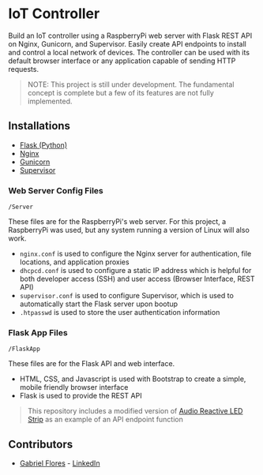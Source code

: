 # IoT Controller
Build an IoT controller using a RaspberryPi web server with Flask REST API on Nginx, Gunicorn, and Supervisor. Easily create API endpoints to install and control a local network of devices. The controller can be used with its default browser interface or any application capable of sending HTTP requests.

> NOTE: This project is still under development. The fundamental concept is complete but a few of its features are not fully implemented.

## Installations
* [Flask (Python)](http://flask.pocoo.org/docs/1.0/)
* [Nginx](https://www.nginx.com/)
* [Gunicorn](https://gunicorn.org/)
* [Supervisor](http://supervisord.org/)

### Web Server Config Files
    /Server

These files are for the RaspberryPi's web server. For this project, a RaspberryPi was used, but any system running a version of Linux will also work.

* `nginx.conf` is used to configure the Nginx server for authentication, file locations, and application proxies
* `dhcpcd.conf` is used to configure a static IP address which is helpful for both developer access (SSH) and user access (Browser Interface, REST API)
* `supervisor.conf` is used to configure Supervisor, which is used to automatically start the Flask server upon bootup
* `.htpasswd` is used to store the user authentication information


### Flask App Files
    /FlaskApp

These files are for the Flask API and web interface.

* HTML, CSS, and Javascript is used with Bootstrap to create a simple, mobile friendly browser interface
* Flask is used to provide the REST API

> This repository includes a modified version of [Audio Reactive LED Strip](https://github.com/scottlawsonbc/audio-reactive-led-strip) as an example of an API endpoint function


## Contributors

* [Gabriel Flores](https://github.com/rgabeflores) - [LinkedIn](https://www.linkedin.com/in/rgabrielflores/)
